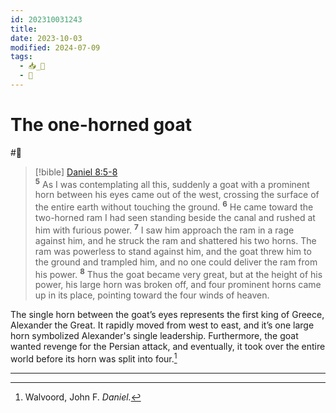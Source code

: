 ```yaml
---
id: 202310031243
title: 
date: 2023-10-03
modified: 2024-07-09
tags:
  - 📥_🌱
  - 🥀
---
```

# The one-horned goat  
  
#🥀  
  
>[!bible] [Daniel 8:5-](Daniel%208.md#5)[8](Daniel%208.md#8)  
<sup><b>5</b></sup> As I was contemplating all this, suddenly a goat with a prominent horn between his eyes came out of the west, crossing the surface of the entire earth without touching the ground. <sup><b>6</b></sup> He came toward the two-horned ram I had seen standing beside the canal and rushed at him with furious power. <sup><b>7</b></sup> I saw him approach the ram in a rage against him, and he struck the ram and shattered his two horns. The ram was powerless to stand against him, and the goat threw him to the ground and trampled him, and no one could deliver the ram from his power. <sup><b>8</b></sup> Thus the goat became very great, but at the height of his power, his large horn was broken off, and four prominent horns came up in its place, pointing toward the four winds of heaven. [](Daniel%208.md#6)[](Daniel%208.md#7)  
  
The single horn between the goat’s eyes represents the first king of Greece, Alexander the Great. It rapidly moved from west to east, and it’s one large horn symbolized Alexander's single leadership. Furthermore, the goat wanted revenge for the Persian attack, and eventually, it took over the entire world before its horn was split into four.[^1]  
  
---  
  
[^1]: Walvoord, John F. *Daniel.*  
